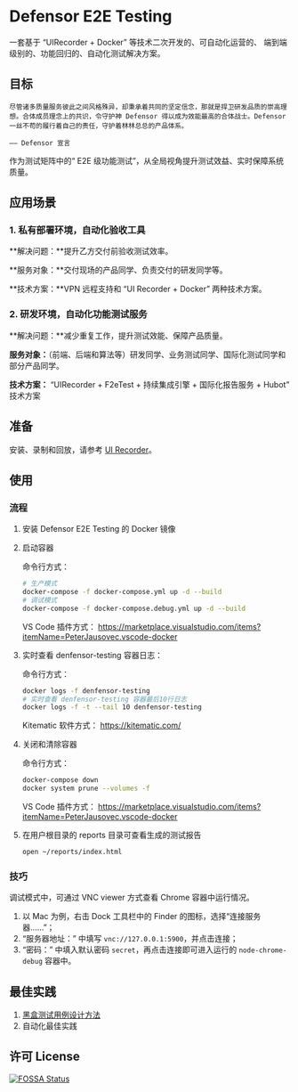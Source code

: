 # Defensor E2E Testing

一套基于 “UIRecorder + Docker” 等技术二次开发的、可自动化运营的、 端到端级别的、功能回归的、自动化测试解决方案。

## 目标

```
尽管诸多质量服务彼此之间风格殊异，却秉承着共同的坚定信念，那就是捍卫研发品质的崇高理想。合体成员理念上的共识，令守护神 Defensor 得以成为效能最高的合体战士。Defensor 一丝不苟的履行着自己的责任，守护着林林总总的产品体系。

—— Defensor 宣言
```

作为测试矩阵中的“ E2E 级功能测试”，从全局视角提升测试效益、实时保障系统质量。

## 应用场景

### 1. 私有部署环境，自动化验收工具

**解决问题：**提升乙方交付前验收测试效率。

**服务对象：**交付现场的产品同学、负责交付的研发同学等。

**技术方案：**VPN 远程支持和 “UI Recorder + Docker” 两种技术方案。

### 2. 研发环境，自动化功能测试服务

**解决问题：**减少重复工作，提升测试效能、保障产品质量。

**服务对象：**（前端、后端和算法等）研发同学、业务测试同学、国际化测试同学和部分产品同学。

**技术方案：** “UIRecorder + F2eTest + 持续集成引擎 + 国际化报告服务 + Hubot” 技术方案

## 准备

安装、录制和回放，请参考 [UI Recorder](https://github.com/alibaba/uirecorder)。

## 使用

### 流程

1. 安装 Defensor E2E Testing 的 Docker 镜像

2. 启动容器

   命令行方式：

   ```bash
   # 生产模式
   docker-compose -f docker-compose.yml up -d --build
   # 调试模式
   docker-compose -f docker-compose.debug.yml up -d --build
   ```

   VS Code 插件方式：
   https://marketplace.visualstudio.com/items?itemName=PeterJausovec.vscode-docker

3. 实时查看 denfensor-testing 容器日志：

   命令行方式：

   ```bash
   docker logs -f denfensor-testing
   # 实时查看 denfensor-testing 容器最后10行日志
   docker logs -f -t --tail 10 denfensor-testing
   ```

   Kitematic 软件方式：
   https://kitematic.com/

4. 关闭和清除容器

   命令行方式：

   ```bash
   docker-compose down
   docker system prune --volumes -f
   ```

   VS Code 插件方式：
   https://marketplace.visualstudio.com/items?itemName=PeterJausovec.vscode-docker

5. 在用户根目录的 reports 目录可查看生成的测试报告

   ```bash
   open ~/reports/index.html
   ```

### 技巧

调试模式中，可通过 VNC viewer 方式查看 Chrome 容器中运行情况。

1. 以 Mac 为例，右击 Dock 工具栏中的 Finder 的图标，选择“连接服务器……”；
2. “服务器地址：” 中填写 `vnc://127.0.0.1:5900`，并点击连接；
3. “密码：” 中填入默认密码 `secret`，再点击连接即可进入运行的  `node-chrome-debug` 容器中。

## 最佳实践

1. [黑盒测试用例设计方法](https://www.cnblogs.com/Jackc/archive/2009/02/24/1397433.html)
2. 自动化最佳实践

## 许可 License

[![FOSSA Status](https://app.fossa.io/api/projects/git%2Bgithub.com%2FTingGe%2Fdefensor-e2e-testing.svg?type=large)](https://app.fossa.io/projects/git%2Bgithub.com%2FTingGe%2Fdefensor-e2e-testing?ref=badge_large)